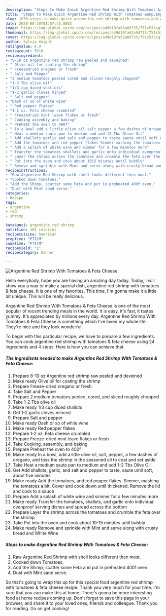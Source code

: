 ```yaml
---
description: "Steps to Make Quick Argentine Red Shrimp With Tomatoes &amp;amp; Feta Cheese"
title: "Steps to Make Quick Argentine Red Shrimp With Tomatoes &amp;amp; Feta Cheese"
slug: 1030-steps-to-make-quick-argentine-red-shrimp-with-tomatoes-and-amp-feta-cheese
date: 2020-08-20T01:57:45.800Z
image: https://img-global.cpcdn.com/recipes/a49d19fa62a0d735/751x532cq70/argentine-red-shrimp-with-tomatoes-feta-cheese-recipe-main-photo.jpg
thumbnail: https://img-global.cpcdn.com/recipes/a49d19fa62a0d735/751x532cq70/argentine-red-shrimp-with-tomatoes-feta-cheese-recipe-main-photo.jpg
cover: https://img-global.cpcdn.com/recipes/a49d19fa62a0d735/751x532cq70/argentine-red-shrimp-with-tomatoes-feta-cheese-recipe-main-photo.jpg
author: Sylvia Knight
ratingvalue: 4.9
reviewcount: 5618
recipeingredient:
- "8-10 oz Argentine red shrimp raw peeled and deveined"
- " Olive oil for coating the shrimp"
- " Freezedried oregano or fresh"
- " Salt and Pepper"
- "2 medium tomatoes peeled cored and sliced roughly chopped"
- "1-2 Tbs olive oil"
- "1/3 cup diced shallots"
- "1-2 garlic cloves minced"
- " Salt and pepper"
- "Dash or so of white wine"
- " Red pepper flakes"
- "1-2 oz. Feta cheese crumbled"
- " Freezedried mint leave flakes or fresh"
- " Cooking assembly and baking"
- " Preheat the oven to 400f"
- " In a bowl add a little olive oil salt pepper a few dashes of oregano and toss the shrimp in the seasoned oil to coat and set aside"
- " Heat a medium saute pan to medium and add 12 Tbs Olive Oil"
- " Add shallots garlic and salt and pepper to taste saute until soft about five minutes"
- " Add the tomatoes and red pepper flakes Simmer mashing the tomatoes a bit Cover and cook down until thickened Remove the lid and cook to a sauce"
- " Add a splash of white wine and simmer for a few minutes more"
- " Transfer the tomatoes shallots and garlic onto individual ovenproof serving dishes and spread across the bottom"
- " Layer the shrimp across the tomatoes and crumble the feta over the shrimp"
- " Put into the oven and cook about 1015 minutes until bubbly"
- " Remove and sprinkle with Mint and serve along with crusty bread and White Wine"
recipeinstructions:
- "Raw Argentine Red Shrimp with shell looks different then most."
- "Cooked down Tomatoes."
- "Add the Shimp, scatter some Feta and put in preheated 400f oven."
- "Dust with Mint aand serve."
categories:
- Recipe
tags:
- argentine
- red
- shrimp

katakunci: argentine red shrimp 
nutrition: 101 calories
recipecuisine: American
preptime: "PT32M"
cooktime: "PT47M"
recipeyield: "1"
recipecategory: Dinner

---
```



![Argentine Red Shrimp With Tomatoes &amp; Feta Cheese](https://img-global.cpcdn.com/recipes/a49d19fa62a0d735/751x532cq70/argentine-red-shrimp-with-tomatoes-feta-cheese-recipe-main-photo.jpg)

Hello everybody, hope you are having an amazing day today. Today, I will show you a way to make a special dish, argentine red shrimp with tomatoes &amp; feta cheese. It is one of my favorites. This time, I'm gonna make it a little bit unique. This will be really delicious.



Argentine Red Shrimp With Tomatoes &amp; Feta Cheese is one of the most popular of recent trending meals in the world. It is easy, it's fast, it tastes yummy. It's appreciated by millions every day. Argentine Red Shrimp With Tomatoes &amp; Feta Cheese is something which I've loved my whole life. They're nice and they look wonderful.


To begin with this particular recipe, we have to prepare a few ingredients. You can cook argentine red shrimp with tomatoes &amp; feta cheese using 24 ingredients and 4 steps. Here is how you can achieve that.

<!--inarticleads1-->

##### The ingredients needed to make Argentine Red Shrimp With Tomatoes &amp; Feta Cheese:

1. Prepare 8-10 oz Argentine red shrimp raw peeled and deveined
1. Make ready  Olive oil for coating the shrimp
1. Prepare  Freeze-dried oregano or fresh
1. Take  Salt and Pepper
1. Prepare 2 medium tomatoes peeled, cored, and sliced roughly chopped
1. Take 1-2 Tbs olive oil
1. Make ready 1/3 cup diced shallots
1. Get 1-2 garlic cloves minced
1. Prepare  Salt and pepper
1. Make ready Dash or so of white wine
1. Make ready  Red pepper flakes
1. Prepare 1-2 oz. Feta cheese crumbled
1. Prepare  Freeze-dried mint leave flakes or fresh
1. Take  Cooking, assembly, and baking
1. Prepare  Preheat the oven to 400f
1. Make ready  In a bowl, add a little olive oil, salt, pepper, a few dashes of oregano, and toss the shrimp in the seasoned oil to coat and set aside
1. Take  Heat a medium saute pan to medium and add 1-2 Tbs Olive Oil
1. Get  Add shallots, garlic, and salt and pepper to taste, saute until soft, about five minutes
1. Make ready  Add the tomatoes, and red pepper flakes. Simmer, mashing the tomatoes a bit. Cover and cook down until thickened. Remove the lid and cook to a sauce
1. Prepare  Add a splash of white wine and simmer for a few minutes more
1. Make ready  Transfer the tomatoes, shallots, and garlic onto individual ovenproof serving dishes and spread across the bottom
1. Prepare  Layer the shrimp across the tomatoes and crumble the feta over the shrimp
1. Take  Put into the oven and cook about 10-15 minutes until bubbly
1. Make ready  Remove and sprinkle with Mint and serve along with crusty bread and White Wine




<!--inarticleads2-->

##### Steps to make Argentine Red Shrimp With Tomatoes &amp; Feta Cheese:

1. Raw Argentine Red Shrimp with shell looks different then most.
1. Cooked down Tomatoes.
1. Add the Shimp, scatter some Feta and put in preheated 400f oven.
1. Dust with Mint aand serve.




So that's going to wrap this up for this special food argentine red shrimp with tomatoes &amp; feta cheese recipe. Thank you very much for your time. I'm sure that you can make this at home. There's gonna be more interesting food at home recipes coming up. Don't forget to save this page in your browser, and share it to your loved ones, friends and colleague. Thank you for reading. Go on get cooking!

